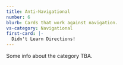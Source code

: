 ```yaml
---
title: Anti-Navigational
number: 6
blurb: Cards that work against navigation.
vs-category: Navigational
first-card: |-
  Didn't Learn Directions!
---
```

Some info about the category TBA.
